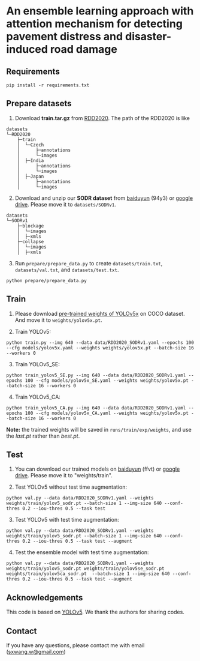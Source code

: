 # An ensemble learning approach with attention mechanism for detecting pavement distress and disaster-induced road damage
## Requirements
```
pip install -r requirements.txt
```
## Prepare datasets
1. Download **train.tar.gz** from [RDD2020](https://data.mendeley.com/datasets/5ty2wb6gvg/2). The path of the RDD2020 is like
```
datasets
└─RDD2020
    ├─train
    │  └─Czech
    │      ├─annotations
    │      └─images
    │  ├─India
    │      ├─annotations
    │      └─images
    │  ├─Japan
    │      ├─annotations
    │      └─images
```

2. Download and unzip our **SODR dataset** from [baiduyun](https://pan.baidu.com/s/1BhvnxnlPwPdHBokhK1EGkA?pwd=94y3) (94y3) or [google drive](https://drive.google.com/file/d/1uDj-ior96CTLAMNTb0XKo9j-YUaGQH0c/view?usp=sharing). Please move it to ```datasets/SODRv1```.
```
datasets
└─SODRv1
    ├─blockage
    │  └─images
    │  ├─xmls
    ├─collapse
    │  └─images
    │  ├─xmls
```

3. Run ```prepare/prepare_data.py``` to create ```datasets/train.txt```, ```datasets/val.txt```, and ```datasets/test.txt```.
```
python prepare/prepare_data.py
```

## Train
1. Please download [pre-trained weights of YOLOv5x](https://github.com/ultralytics/yolov5/releases/download/v6.0/yolov5x.pt) on COCO dataset. And move it to ```weights/yolov5x.pt```.

2. Train YOLOv5:
```
python train.py --img 640 --data data/RDD2020_SODRv1.yaml --epochs 100 --cfg models/yolov5x.yaml --weights weights/yolov5x.pt --batch-size 16 --workers 0
```

3. Train YOLOv5_SE:
```
python train_yolov5_SE.py --img 640 --data data/RDD2020_SODRv1.yaml --epochs 100 --cfg models/yolov5x_SE.yaml --weights weights/yolov5x.pt --batch-size 16 --workers 0
```

4. Train YOLOv5_CA:
```
python train_yolov5_CA.py --img 640 --data data/RDD2020_SODRv1.yaml --epochs 100 --cfg models/yolov5x_CA.yaml --weights weights/yolov5x.pt --batch-size 16 --workers 0
```

**Note:** the trained weights will be saved in ```runs/train/exp/weights```, and use the *last.pt* rather than *best.pt*.

## Test
1. You can download our trained models on [baiduyun](https://pan.baidu.com/s/1NTEtPBrGtw7Ptlad8doZzw?pwd=ffvt) (ffvt) or [google drive](https://drive.google.com/drive/folders/1N3cszrA8i6FY196oCO8S4qVhn4V8filD?usp=sharing). Please move it to "weights/train".

2. Test YOLOv5 without test time augmentation:
```
python val.py --data data/RDD2020_SODRv1.yaml --weights weights/train/yolov5_sodr.pt --batch-size 1 --img-size 640 --conf-thres 0.2 --iou-thres 0.5 --task test
```

3. Test YOLOv5 with test time augmentation:
```
python val.py --data data/RDD2020_SODRv1.yaml --weights weights/train/yolov5_sodr.pt --batch-size 1 --img-size 640 --conf-thres 0.2 --iou-thres 0.5 --task test --augment
```

4. Test the ensemble model with test time augmentation:
```
python val.py --data data/RDD2020_SODRv1.yaml --weights weights/train/yolov5_sodr.pt weights/train/yolov5se_sodr.pt weights/train/yolov5ca_sodr.pt  --batch-size 1 --img-size 640 --conf-thres 0.2 --iou-thres 0.5 --task test --augment
```

## Acknowledgements
This code is based on [YOLOv5](https://github.com/ultralytics/yolov5/tree/v6.0). We thank the authors for sharing codes.

## Contact
If you have any questions, please contact me with email (sxwang.w@gmail.com)
